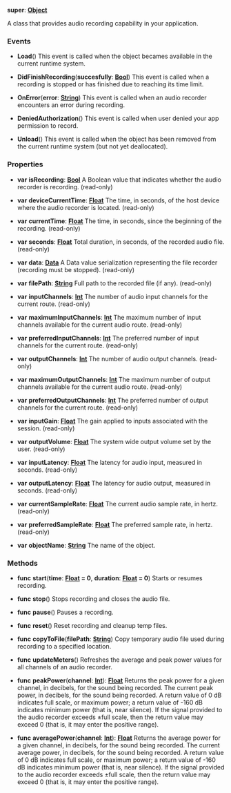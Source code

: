 **super**: **[Object](../gravity/object.md.md)**

A class that provides audio recording capability in your application.

### Events

* **Load**()
This event is called when the object becames available in the current runtime system.

* **DidFinishRecording**(**succesfully**: **[Bool](../gravity/bool.md)**)
This event is called when a recording is stopped or has finished due to reaching its time limit.

* **OnError**(**error**: **[String](../gravity/string.md)**)
This event is called when an audio recorder encounters an error during recording.

* **DeniedAuthorization**()
This event is called when user denied your app permission to record.

* **Unload**()
This event is called when the object has been removed from the current runtime system (but not yet deallocated).



### Properties

* **var** **isRecording**: **[Bool](../gravity/bool.md)**
A Boolean value that indicates whether the audio recorder is recording. \(read-only\)

* **var** **deviceCurrentTime**: **[Float](../gravity/float.md)**
The time, in seconds, of the host device where the audio recorder is located. \(read-only\)

* **var** **currentTime**: **[Float](../gravity/float.md)**
The time, in seconds, since the beginning of the recording. \(read-only\)

* **var** **seconds**: **[Float](../gravity/float.md)**
Total duration, in seconds, of the recorded audio file. \(read-only\)

* **var** **data**: **[Data](Data.md)**
A Data value serialization representing the file recorder (recording must be stopped). \(read-only\)

* **var** **filePath**: **[String](../gravity/string.md)**
Full path to the recorded file (if any). \(read-only\)

* **var** **inputChannels**: **[Int](../gravity/int.md)**
The number of audio input channels for the current route. \(read-only\)

* **var** **maximumInputChannels**: **[Int](../gravity/int.md)**
The maximum number of input channels available for the current audio route. \(read-only\)

* **var** **preferredInputChannels**: **[Int](../gravity/int.md)**
The preferred number of input channels for the current route. \(read-only\)

* **var** **outputChannels**: **[Int](../gravity/int.md)**
The number of audio output channels. \(read-only\)

* **var** **maximumOutputChannels**: **[Int](../gravity/int.md)**
The maximum number of output channels available for the current audio route. \(read-only\)

* **var** **preferredOutputChannels**: **[Int](../gravity/int.md)**
The preferred number of output channels for the current route. \(read-only\)

* **var** **inputGain**: **[Float](../gravity/float.md)**
The gain applied to inputs associated with the session. \(read-only\)

* **var** **outputVolume**: **[Float](../gravity/float.md)**
The system wide output volume set by the user. \(read-only\)

* **var** **inputLatency**: **[Float](../gravity/float.md)**
The latency for audio input, measured in seconds. \(read-only\)

* **var** **outputLatency**: **[Float](../gravity/float.md)**
The latency for audio output, measured in seconds. \(read-only\)

* **var** **currentSampleRate**: **[Float](../gravity/float.md)**
The current audio sample rate, in hertz. \(read-only\)

* **var** **preferredSampleRate**: **[Float](../gravity/float.md)**
The preferred sample rate, in hertz. \(read-only\)

* **var** **objectName**: **[String](../gravity/string.md)**
The name of the object.



### Methods

* **func** **start**(**time**: **[Float](../gravity/float.md) = 0**, **duration**: **[Float](../gravity/float.md) = 0**)
Starts or resumes recording.

* **func** **stop**()
Stops recording and closes the audio file.

* **func** **pause**()
Pauses a recording.

* **func** **reset**()
Reset recording and cleanup temp files.

* **func** **copyToFile**(**filePath**: **[String](../gravity/string.md)**)
Copy temporary audio file used during recording to a specified location.

* **func** **updateMeters**()
Refreshes the average and peak power values for all channels of an audio recorder.

* **func** **peakPower**(**channel**: **[Int](../gravity/int.md)**): <strong>[Float](../gravity/float.md)</strong> 
Returns the peak power for a given channel, in decibels, for the sound being recorded. The current peak power, in decibels, for the sound being recorded. A return value of 0 dB indicates full scale, or maximum power; a return value of -160 dB indicates minimum power (that is, near silence). If the signal provided to the audio recorder exceeds ±full scale, then the return value may exceed 0 (that is, it may enter the positive range).

* **func** **averagePower**(**channel**: **[Int](../gravity/int.md)**): <strong>[Float](../gravity/float.md)</strong> 
Returns the average power for a given channel, in decibels, for the sound being recorded. The current average power, in decibels, for the sound being recorded. A return value of 0 dB indicates full scale, or maximum power; a return value of -160 dB indicates minimum power (that is, near silence). If the signal provided to the audio recorder exceeds ±full scale, then the return value may exceed 0 (that is, it may enter the positive range).





